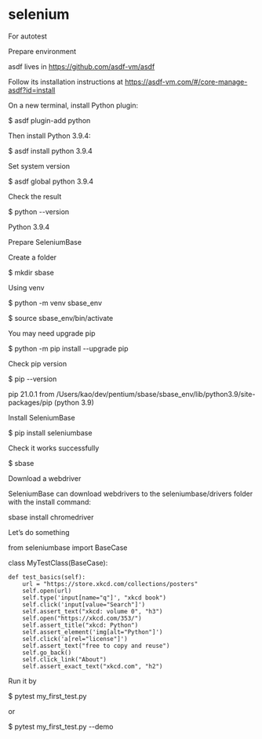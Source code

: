 # selenium
For autotest

Prepare environment

asdf lives in https://github.com/asdf-vm/asdf

Follow its installation instructions at https://asdf-vm.com/#/core-manage-asdf?id=install

On a new terminal, install Python plugin:

$ asdf plugin-add python

Then install Python 3.9.4:

$ asdf install python 3.9.4

Set system version

$ asdf global python 3.9.4

Check the result

$ python --version

Python 3.9.4

Prepare SeleniumBase

Create a folder

$ mkdir sbase

Using venv

$ python -m venv sbase_env

$ source sbase_env/bin/activate

You may need upgrade pip

$ python -m pip install --upgrade pip

Check pip version

$ pip --version

pip 21.0.1 from /Users/kao/dev/pentium/sbase/sbase_env/lib/python3.9/site-packages/pip (python 3.9)

Install SeleniumBase

$ pip install seleniumbase

Check it works successfully

$ sbase

Download a webdriver

SeleniumBase can download webdrivers to the seleniumbase/drivers folder with the install command:

sbase install chromedriver

Let’s do something

from seleniumbase import BaseCase

class MyTestClass(BaseCase):

    def test_basics(self):
        url = "https://store.xkcd.com/collections/posters"
        self.open(url)
        self.type('input[name="q"]', "xkcd book")
        self.click('input[value="Search"]')
        self.assert_text("xkcd: volume 0", "h3")
        self.open("https://xkcd.com/353/")
        self.assert_title("xkcd: Python")
        self.assert_element('img[alt="Python"]')
        self.click('a[rel="license"]')
        self.assert_text("free to copy and reuse")
        self.go_back()
        self.click_link("About")
        self.assert_exact_text("xkcd.com", "h2")
        
        
Run it by

$ pytest my_first_test.py

or
 
$ pytest my_first_test.py --demo
